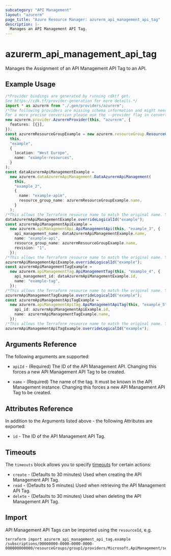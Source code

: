 ```yaml
---
subcategory: "API Management"
layout: "azurerm"
page_title: "Azure Resource Manager: azurerm_api_management_api_tag"
description: |-
  Manages an API Management API Tag.
---
```


# azurerm\_api\_management\_api\_tag

Manages the Assignment of an API Management API Tag to an API.

## Example Usage

```typescript
/*Provider bindings are generated by running cdktf get.
See https://cdk.tf/provider-generation for more details.*/
import * as azurerm from "./.gen/providers/azurerm";
/*The following providers are missing schema information and might need manual adjustments to synthesize correctly: azurerm.
For a more precise conversion please use the --provider flag in convert.*/
new azurerm.provider.AzurermProvider(this, "azurerm", {
  features: [{}],
});
const azurermResourceGroupExample = new azurerm.resourceGroup.ResourceGroup(
  this,
  "example",
  {
    location: "West Europe",
    name: "example-resources",
  }
);
const dataAzurermApiManagementExample =
  new azurerm.dataAzurermApiManagement.DataAzurermApiManagement(
    this,
    "example_2",
    {
      name: "example-apim",
      resource_group_name: azurermResourceGroupExample.name,
    }
  );
/*This allows the Terraform resource name to match the original name. You can remove the call if you don't need them to match.*/
dataAzurermApiManagementExample.overrideLogicalId("example");
const azurermApiManagementApiExample =
  new azurerm.apiManagementApi.ApiManagementApi(this, "example_3", {
    api_management_name: dataAzurermApiManagementExample.name,
    name: "example-api",
    resource_group_name: azurermResourceGroupExample.name,
    revision: "1",
  });
/*This allows the Terraform resource name to match the original name. You can remove the call if you don't need them to match.*/
azurermApiManagementApiExample.overrideLogicalId("example");
const azurermApiManagementTagExample =
  new azurerm.apiManagementTag.ApiManagementTag(this, "example_4", {
    api_management_id: dataAzurermApiManagementExample.id,
    name: "example-tag",
  });
/*This allows the Terraform resource name to match the original name. You can remove the call if you don't need them to match.*/
azurermApiManagementTagExample.overrideLogicalId("example");
const azurermApiManagementApiTagExample =
  new azurerm.apiManagementApiTag.ApiManagementApiTag(this, "example_5", {
    api_id: azurermApiManagementApiExample.id,
    name: azurermApiManagementTagExample.name,
  });
/*This allows the Terraform resource name to match the original name. You can remove the call if you don't need them to match.*/
azurermApiManagementApiTagExample.overrideLogicalId("example");

```

## Arguments Reference

The following arguments are supported:

*   `apiId` - (Required) The ID of the API Management API. Changing this forces a new API Management API Tag to be created.

*   `name` - (Required) The name of the tag. It must be known in the API Management instance. Changing this forces a new API Management API Tag to be created.

## Attributes Reference

In addition to the Arguments listed above - the following Attributes are exported:

* `id` - The ID of the API Management API Tag.

## Timeouts

The `timeouts` block allows you to specify [timeouts](https://www.terraform.io/language/resources/syntax#operation-timeouts) for certain actions:

* `create` - (Defaults to 30 minutes) Used when creating the API Management API Tag.
* `read` - (Defaults to 5 minutes) Used when retrieving the API Management API Tag.
* `delete` - (Defaults to 30 minutes) Used when deleting the API Management API Tag.

## Import

API Management API Tags can be imported using the `resourceId`, e.g.

```shell
terraform import azurerm_api_management_api_tag.example /subscriptions/00000000-0000-0000-0000-000000000000/resourceGroups/group1/providers/Microsoft.ApiManagement/service/service1/apis/api1/tags/tag1
```

